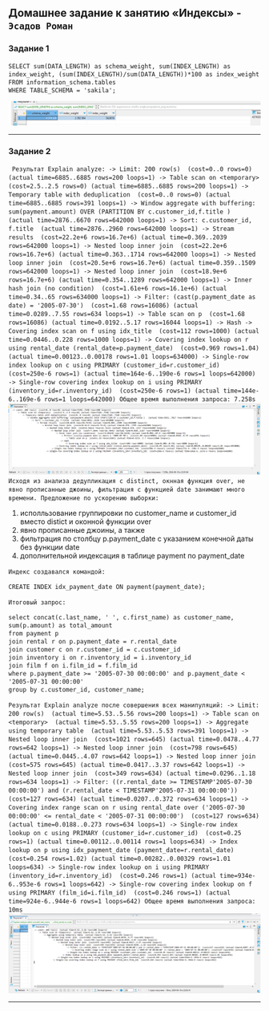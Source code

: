 Домашнее задание к занятию «Индексы» - `Эсадов Роман`
---
### Задание 1
```
SELECT sum(DATA_LENGTH) as schema_weight, sum(INDEX_LENGTH) as index_weight, (sum(INDEX_LENGTH)/sum(DATA_LENGTH))*100 as index_weight
FROM information_schema.tables
WHERE TABLE_SCHEMA = 'sakila';
```
![Задание 1](https://github.com/BeastieBoy93/sdb-homeworks/blob/sdbsql-24/SQL5_1.png)

---
### Задание 2
`
Результат Explain analyze:
-> Limit: 200 row(s)  (cost=0..0 rows=0) (actual time=6885..6885 rows=200 loops=1)
    -> Table scan on <temporary>  (cost=2.5..2.5 rows=0) (actual time=6885..6885 rows=200 loops=1)
        -> Temporary table with deduplication  (cost=0..0 rows=0) (actual time=6885..6885 rows=391 loops=1)
            -> Window aggregate with buffering: sum(payment.amount) OVER (PARTITION BY c.customer_id,f.title )   (actual time=2876..6670 rows=642000 loops=1)
                -> Sort: c.customer_id, f.title  (actual time=2876..2960 rows=642000 loops=1)
                    -> Stream results  (cost=22.2e+6 rows=16.7e+6) (actual time=0.369..2039 rows=642000 loops=1)
                        -> Nested loop inner join  (cost=22.2e+6 rows=16.7e+6) (actual time=0.363..1714 rows=642000 loops=1)
                            -> Nested loop inner join  (cost=20.5e+6 rows=16.7e+6) (actual time=0.359..1509 rows=642000 loops=1)
                                -> Nested loop inner join  (cost=18.9e+6 rows=16.7e+6) (actual time=0.354..1289 rows=642000 loops=1)
                                    -> Inner hash join (no condition)  (cost=1.61e+6 rows=16.1e+6) (actual time=0.34..65 rows=634000 loops=1)
                                        -> Filter: (cast(p.payment_date as date) = '2005-07-30')  (cost=1.68 rows=16086) (actual time=0.0289..7.55 rows=634 loops=1)
                                            -> Table scan on p  (cost=1.68 rows=16086) (actual time=0.0192..5.17 rows=16044 loops=1)
                                        -> Hash
                                            -> Covering index scan on f using idx_title  (cost=112 rows=1000) (actual time=0.0446..0.228 rows=1000 loops=1)
                                    -> Covering index lookup on r using rental_date (rental_date=p.payment_date)  (cost=0.969 rows=1.04) (actual time=0.00123..0.00178 rows=1.01 loops=634000)
                                -> Single-row index lookup on c using PRIMARY (customer_id=r.customer_id)  (cost=250e-6 rows=1) (actual time=164e-6..190e-6 rows=1 loops=642000)
                            -> Single-row covering index lookup on i using PRIMARY (inventory_id=r.inventory_id)  (cost=250e-6 rows=1) (actual time=144e-6..169e-6 rows=1 loops=642000)
Общее время выполнения запроса: 7.258s`
![Задание 2.1](https://github.com/BeastieBoy93/sdb-homeworks/blob/sdbsql-24/SQL5_2.png)
`Исходя из анализа дедупликация с distinct, окнная функция over, не явно прописанные джоины, фильтрация с функцией date занимают много времени.
Предложение по ускорению выборки:`
1. исполльзование группировки по customer_name и customer_id вместо distict и оконной функции over
2. явно прописанные джоины, а также 
3. фильтрация по столбцу p.payment_date с указанием конечной даты без функции date
4. дополнительной индексация в таблице payment по payment_date

`Индекс создавался командой:`
```
CREATE INDEX idx_payment_date ON payment(payment_date);
```
`Итоговый запрос:`
```
select concat(c.last_name, ' ', c.first_name) as customer_name, sum(p.amount) as total_amount
from payment p
join rental r on p.payment_date = r.rental_date
join customer c on r.customer_id = c.customer_id
join inventory i on r.inventory_id = i.inventory_id
join film f on i.film_id = f.film_id
where p.payment_date >= '2005-07-30 00:00:00' and p.payment_date < '2005-07-31 00:00:00'
group by c.customer_id, customer_name;
```
`
Результат Explain analyze после совершения всех манипуляций:
-> Limit: 200 row(s)  (actual time=5.53..5.56 rows=200 loops=1)
    -> Table scan on <temporary>  (actual time=5.53..5.55 rows=200 loops=1)
        -> Aggregate using temporary table  (actual time=5.53..5.53 rows=391 loops=1)
            -> Nested loop inner join  (cost=1021 rows=645) (actual time=0.0478..4.77 rows=642 loops=1)
                -> Nested loop inner join  (cost=798 rows=645) (actual time=0.0445..4.07 rows=642 loops=1)
                    -> Nested loop inner join  (cost=575 rows=645) (actual time=0.0417..3.37 rows=642 loops=1)
                        -> Nested loop inner join  (cost=349 rows=634) (actual time=0.0296..1.18 rows=634 loops=1)
                            -> Filter: ((r.rental_date >= TIMESTAMP'2005-07-30 00:00:00') and (r.rental_date < TIMESTAMP'2005-07-31 00:00:00'))  (cost=127 rows=634) (actual time=0.0207..0.372 rows=634 loops=1)
                                -> Covering index range scan on r using rental_date over ('2005-07-30 00:00:00' <= rental_date < '2005-07-31 00:00:00')  (cost=127 rows=634) (actual time=0.0188..0.273 rows=634 loops=1)
                            -> Single-row index lookup on c using PRIMARY (customer_id=r.customer_id)  (cost=0.25 rows=1) (actual time=0.00112..0.00114 rows=1 loops=634)
                        -> Index lookup on p using idx_payment_date (payment_date=r.rental_date)  (cost=0.254 rows=1.02) (actual time=0.00282..0.00329 rows=1.01 loops=634)
                    -> Single-row index lookup on i using PRIMARY (inventory_id=r.inventory_id)  (cost=0.246 rows=1) (actual time=934e-6..953e-6 rows=1 loops=642)
                -> Single-row covering index lookup on f using PRIMARY (film_id=i.film_id)  (cost=0.246 rows=1) (actual time=924e-6..944e-6 rows=1 loops=642)
Общее время выполнения запроса: 10ms
`
![Задание 2.2](https://github.com/BeastieBoy93/sdb-homeworks/blob/sdbsql-24/SQL5_3.png)

---
